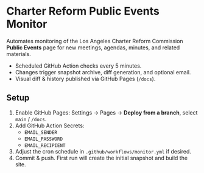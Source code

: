 # Charter Reform Public Events Monitor

Automates monitoring of the Los Angeles Charter Reform Commission **Public Events** page for new meetings, agendas, minutes, and related materials.

- Scheduled GitHub Action checks every 5 minutes.
- Changes trigger snapshot archive, diff generation, and optional email.
- Visual diff & history published via GitHub Pages (`/docs`).

## Setup

1. Enable GitHub Pages: Settings → Pages → **Deploy from a branch**, select `main` / `/docs`.
2. Add GitHub Action Secrets:
   - `EMAIL_SENDER`
   - `EMAIL_PASSWORD`
   - `EMAIL_RECIPIENT`
3. Adjust the cron schedule in `.github/workflows/monitor.yml` if desired.
4. Commit & push. First run will create the initial snapshot and build the site.

